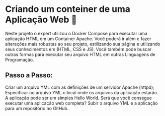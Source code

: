 # Criando um conteiner de uma Aplicação Web  🐋

Neste projeto o expert utilizou o Docker Compose para executar uma aplicação HTML em um Container Apache. Você poderá ir além e fazer alterações mais robustas ao seu projeto, estilizando sua página e utilizando seus conhecimentos em (HTML, CSS e JS). Você também pode buscar outras formas para executar seu arquivo HTML em outras Linguagens de Programação.

## Passo a Passo: 

Criar um arquivo YML com as definições de um servidor Apache (httpd); 
Especificar no arquivo YML o local onde os arquivos da aplicação estarão. A aplicação pode ser um simples Hello World. Será que você consegue executar uma aplicação web completa? 
Subir o arquivo YML e a aplicação para um repositório no GitHub. 
